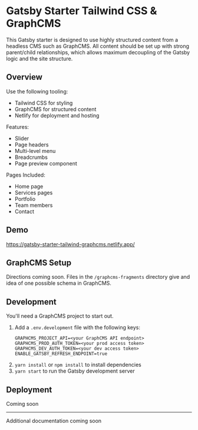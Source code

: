 # Gatsby Starter Tailwind CSS & GraphCMS

This Gatsby starter is designed to use highly structured content from a headless CMS such as GraphCMS. All content should be set up with strong parent/child relationships, which allows maximum decoupling of the Gatsby logic and the site structure.

## Overview

Use the following tooling:
- Tailwind CSS for styling
- GraphCMS for structured content
- Netlify for deployment and hosting

Features:
- Slider
- Page headers
- Multi-level menu
- Breadcrumbs
- Page preview component

Pages Included:
- Home page
- Services pages
- Portfolio
- Team members
- Contact

## Demo

https://gatsby-starter-tailwind-graphcms.netlify.app/

## GraphCMS Setup
Directions coming soon. Files in the `/graphcms-fragments` directory give and idea of one possible schema in GraphCMS.

## Development
You'll need a GraphCMS project to start out.
1. Add a `.env.development` file with the following keys:
	```
	GRAPHCMS_PROJECT_API=<your GraphCMS API endpoint>
	GRAPHCMS_PROD_AUTH_TOKEN=<your prod access token>
	GRAPHCMS_DEV_AUTH_TOKEN=<your dev access token>
	ENABLE_GATSBY_REFRESH_ENDPOINT=true
	```
2. `yarn install` or `npm install` to install dependencies
3. `yarn start` to run the Gatsby development server

## Deployment

Coming soon

---

Additional documentation coming soon